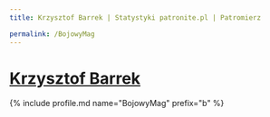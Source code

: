 ```yaml
---
title: Krzysztof Barrek | Statystyki patronite.pl | Patromierz

permalink: /BojowyMag
---
```


# [Krzysztof Barrek](https://patronite.pl/BojowyMag)

{% include profile.md name="BojowyMag" prefix="b" %}
